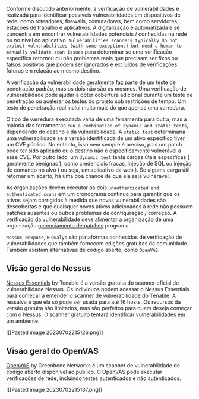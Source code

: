 Conforme discutido anteriormente, a verificação de vulnerabilidades é realizada para identificar possíveis vulnerabilidades em dispositivos de rede, como roteadores, firewalls, comutadores, bem como servidores, estações de trabalho e aplicativos. A digitalização é automatizada e se concentra em encontrar vulnerabilidades potenciais / conhecidas na rede ou no nível do aplicativo. `Vulnerabilities scanners typically do not exploit vulnerabilities (with some exceptions) but need a human to manually validate scan issues` para determinar se uma verificação específica retornou ou não problemas reais que precisam ser fixos ou falsos positivos que podem ser ignorados e excluídos de verificações futuras em relação ao mesmo destino.

A verificação da vulnerabilidade geralmente faz parte de um teste de penetração padrão, mas os dois não são os mesmos. Uma verificação de vulnerabilidade pode ajudar a obter cobertura adicional durante um teste de penetração ou acelerar os testes do projeto sob restrições de tempo. Um teste de penetração real inclui muito mais do que apenas uma varredura.

O tipo de varredura executada varia de uma ferramenta para outra, mas a maioria das ferramentas `run a combination of dynamic and static tests`, dependendo do destino e da vulnerabilidade. A `static test` determinaria uma vulnerabilidade se a versão identificada de um ativo específico tiver um CVE público. No entanto, isso nem sempre é preciso, pois um patch pode ter sido aplicado ou o destino não é especificamente vulnerável a esse CVE. Por outro lado, um `dynamic test` tenta cargas úteis específicas ( geralmente benignas ), como credenciais fracas, injeção de SQL ou injeção de comando no alvo ( ou seja, um aplicativo da web ). Se alguma carga útil retornar um acerto, há uma boa chance de que ela seja vulnerável.

As organizações devem executar os dois `unauthenticated and authenticated scans` em um cronograma contínuo para garantir que os ativos sejam corrigidos à medida que novas vulnerabilidades são descobertas e que quaisquer novos ativos adicionados à rede não possuem patches ausentes ou outros problemas de configuração / correção. A verificação da vulnerabilidade deve alimentar a organização de uma organização [gerenciamento de patches](https://en.wikipedia.org/wiki/Patch_(computing)) programa.

`Nessus`, `Nexpose`, e `Qualys` são plataformas conhecidas de verificação de vulnerabilidades que também fornecem edições gratuitas da comunidade. Também existem alternativas de código aberto, como `OpenVAS`.

## Visão geral do Nessus

[Nessus Essentials](https://community.tenable.com/s/article/Nessus-Essentials) by Tenable é a versão gratuita do scanner oficial de vulnerabilidade Nessus. Os indivíduos podem acessar o Nessus Essentials para começar a entender o scanner de vulnerabilidade do Tenable. A ressalva é que ela só pode ser usada para até 16 hosts. Os recursos da versão gratuita são limitados, mas são perfeitos para quem deseja começar com o Nessus. O scanner gratuito tentará identificar vulnerabilidades em um ambiente.

![[Pasted image 20230702215126.png]]

## Visão geral do OpenVAS

[OpenVAS](https://www.openvas.org/) by Greenbone Networks é um scanner de vulnerabilidade de código aberto disponível ao público. O OpenVAS pode executar verificações de rede, incluindo testes autenticados e não autenticados.

![[Pasted image 20230702215137.png]]

